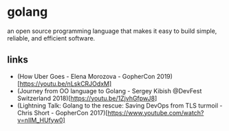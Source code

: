 # golang

an open source programming language that makes it easy to build simple, reliable, and efficient software.

## links

* (How Uber Goes - Elena Morozova - GopherCon 2019)[https://youtu.be/nLskCRJOdxM]
* (Journey from OO language to Golang - Sergey Kibish @DevFest Switzerland 2018)[https://youtu.be/1ZjvhGfpwJ8]
* (Lightning Talk: Golang to the rescue: Saving DevOps from TLS turmoil - Chris Short - GopherCon 2017)[https://www.youtube.com/watch?v=nIlM_HUfyw0]
